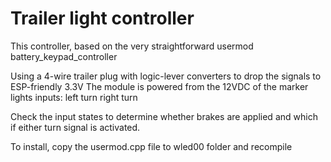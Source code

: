 # Trailer light controller

This controller, based on the very straightforward usermod battery_keypad_controller

Using a 4-wire trailer plug with logic-lever converters to drop the signals to ESP-friendly 3.3V
The module is powered from the 12VDC of the marker lights
inputs: 
    left turn
    right turn

Check the input states to determine whether brakes are applied and which if either turn signal is activated.

To install, copy the usermod.cpp file to wled00 folder and recompile